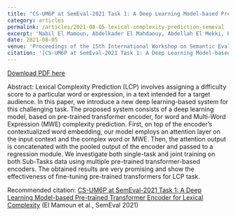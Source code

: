 ```yaml
---
title: "CS-UM6P at SemEval-2021 Task 1: A Deep Learning Model-based Pre-trained Transformer Encoder for Lexical Complexity"
category: articles
permalink: /articles/2021-08-05-lexical-complexity-prediction-semeval
excerpt: 'Nabil El Mamoun, Abdelkader El Mahdaouy, Abdellah El Mekki, Kabil Essefar, Ismail Berrada'
date: 2021-08-05
venue: 'Proceedings of the 15th International Workshop on Semantic Evaluation (SemEval-2021)'
citation: '[CS-UM6P at SemEval-2021 Task 1: A Deep Learning Model-based Pre-trained Transformer Encoder for Lexical Complexity](https://aclanthology.org/2021.semeval-1.73) (El Mamoun et al., SemEval 2021)'
---
```


<a href='http://stuartgeiger.com/wikisym13-cluebot.pdf'>Download PDF here</a>

Abstract: Lexical Complexity Prediction (LCP) involves assigning a difficulty score to a particular word or expression, in a text intended for a target audience. In this paper, we introduce a new deep learning-based system for this challenging task. The proposed system consists of a deep learning model, based on pre-trained transformer encoder, for word and Multi-Word Expression (MWE) complexity prediction. First, on top of the encoder’s contextualized word embedding, our model employs an attention layer on the input context and the complex word or MWE. Then, the attention output is concatenated with the pooled output of the encoder and passed to a regression module. We investigate both single-task and joint training on both Sub-Tasks data using multiple pre-trained transformer-based encoders. The obtained results are very promising and show the effectiveness of fine-tuning pre-trained transformers for LCP task.


 Recommended citation: [CS-UM6P at SemEval-2021 Task 1: A Deep Learning Model-based Pre-trained Transformer Encoder for Lexical Complexity](https://aclanthology.org/2021.semeval-1.73) (El Mamoun et al., SemEval 2021)